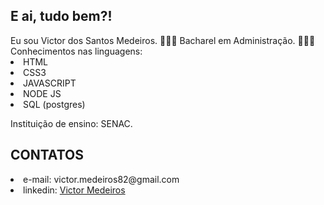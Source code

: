 <h2>E ai, tudo bem?!</h2>
Eu sou Victor dos Santos Medeiros.
🧑🏾‍🎓 Bacharel em Administração.
🧑🏾‍💻 Conhecimentos nas linguagens:
    <li>HTML</li>
    <li>CSS3</li>
    <li>JAVASCRIPT</li>
    <li>NODE JS</li>
    <li>SQL (postgres)</li>
    
Instituição de ensino: SENAC.

<H2>CONTATOS</H2>
<li>e-mail: victor.medeiros82@gmail.com</li>
<li>linkedin: <a href="https://www.linkedin.com/in/victor-medeiros82/">Victor Medeiros</a></li>
